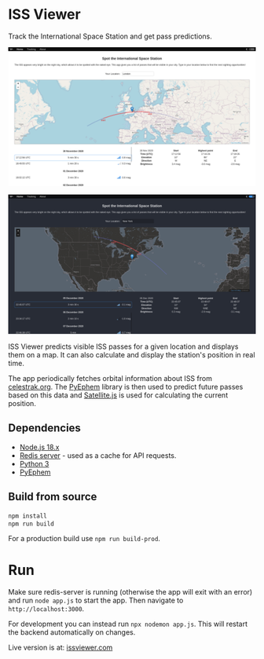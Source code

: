 # ISS Viewer
Track the International Space Station and get pass predictions.

![screenshot](screenshot.png?raw=true)

![screenshot 2](screenshot2.png?raw=true)

ISS Viewer predicts visible ISS passes for a given location and displays them on a map. It can also calculate and display the station's position in real time.

The app periodically fetches orbital information about ISS from [celestrak.org](https://celestrak.org). The [PyEphem](https://github.com/brandon-rhodes/pyephem) library is then used to predict future passes based on this data and [Satellite.js](https://github.com/shashwatak/satellite-js) is used for calculating the current position.

## Dependencies
- [Node.js 18.x](https://nodejs.org)
- [Redis server](https://redis.io) - used as a cache for API requests.
- [Python 3](https://www.python.org)
- [PyEphem](https://github.com/brandon-rhodes/pyephem)

## Build from source
```
npm install
npm run build
```

For a production build use `npm run build-prod`.

# Run
Make sure redis-server is running (otherwise the app will exit with an error) and run `node app.js` to start the app. Then navigate to `http://localhost:3000`.

For development you can instead run `npx nodemon app.js`. This will restart the backend automatically on changes.

Live version is at: [issviewer.com](https://issviewer.com)